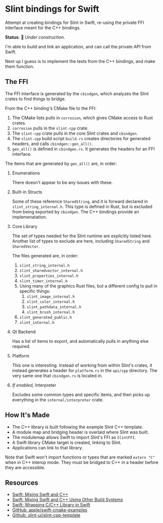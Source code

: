# Slint bindings for Swift

Attempt at creating bindings for Slint in Swift, re-using the private FFI interface meant for the C++ bindings.

__Status__: 🚧 _Under construction_.

I'm able to build and link an application, and can call the private API from Swift.

Next up I guess is to implement the tests from the C++ bindings, and make them function.

## The FFI

The FFI interface is generated by the `cbindgen`, which analyzes the Slint crates to find things to bridge.

From the C++ binding's CMake file to the FFI:
1. The CMake lists pulls in `corrosion`, which gives CMake access to Rust crates.
2. `corrosion` pulls in the `slint-cpp` crate.
3. The `slint-cpp` crate pulls in the core Slint crates and `cbindgen`.
4. The `slint-cpp` build script `build.rs` creates directories for generated headers, and calls `cbindgen::gen_all()`.
5. `gen_all()` is defined in `cbindgen.rs`. It generates the headers for an FFI interface.

The items that are generated by `gen_all()` are, in order:
1. Enumerations

    There doesn't appear to be any issues with these.

2. Built-in Structs

    Some of these reference `SharedString`, and it is forward declared in `slint_string_internal.h`.
    This type is defined in Rust, but is excluded from being exported by `cbindgen`.
    The C++ bindings provide an implemenatation.

3. Core Library

    The set of types needed for the Slint runtime are explicitly listed here.
    Another list of types to exclude are here, including `SharedString` and `SharedVector`.

    The files generated are, in order:

    1. `slint_string_internal.h`
    2. `slint_sharedvector_internal.h`
    3. `slint_properties_internal.h`
    4. `slint_timer_internal.h`
    5. Using many of the graphics Rust files, but a different config to pull in specific things:
        1. `slint_image_internal.h`
        2. `slint_color_internal.h`
        3. `slint_pathdata_internal.h`
        4. `slint_brush_internal.h`
    6. `slint_generated_public.h`
    7. `slint_internal.h`

4. Qt Backend

    Has a list of items to export, and automatically pulls in anything else required.

5. Platform

    This one is interesting.
    Instead of working from within Slint's crates, it instead generates a header for `platform.rs` in the `api/cpp` directory.
    The very same one that `cbindgen.rs` is located in.

6. _If enabled,_ Interpreter

    Excludes some common types and specific items, and then picks up everything in the `internal/interpreter` crate.

## How It's Made

- The C++ library is built following the example Slint C++ template.
- A module map and bridging header is overlaid where Slint was built.
- The modulemap allows Swift to import Slint's FFI as `SlintFFI`.
- A Swift library CMake target is created, linking to Slint.
- Applications can link to that library.

Note that Swift won't import functions or types that are marked `extern "C"` when in C++ interop mode.
They must be bridged to C++ in a header before they are accessible.

## Resources

- [Swift: Mixing Swift and C++](https://www.swift.org/documentation/cxx-interop/)
- [Swift: Mixing Swift and C++ Using Other Build Systems](https://www.swift.org/documentation/cxx-interop/project-build-setup/#mixing-swift-and-c-using-other-build-systems)
- [Swift: Wrapping C/C++ Library in Swift](https://www.swift.org/documentation/articles/wrapping-c-cpp-library-in-swift.html)
- [GitHub: apple/swift-cmake-examples](https://github.com/apple/swift-cmake-examples/tree/main/3_bidirectional_cxx_interop)
- [Github: slint-ui/slint-cpp-template](https://github.com/slint-ui/slint-cpp-template/blob/main/CMakeLists.txt)
